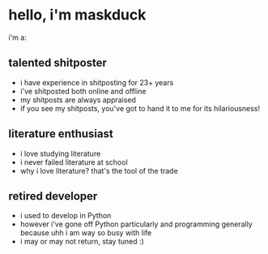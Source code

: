 # hello, i'm maskduck
i'm a:

## talented shitposter
- i have experience in shitposting for 23+ years
- i've shitposted both online and offline
- my shitposts are always appraised
- if you see my shitposts, you've got to hand it to me for its hilariousness!

## literature enthusiast
- i love studying literature
- i never failed literature at school
- why i love literature? that's the tool of the trade

## retired developer
- i used to develop in Python
- however i've gone off Python particularly and programming generally because uhh i am way so busy with life
- i may or may not return, stay tuned :)
